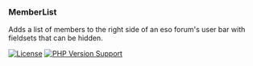 ### MemberList
Adds a list of members to the right side of an eso forum's user bar with fieldsets that can be hidden.

[![License](https://img.shields.io/github/license/grntbg/MemberList)]()
[![PHP Version Support](https://img.shields.io/badge/php-%5E5.6.4-blue)]()
